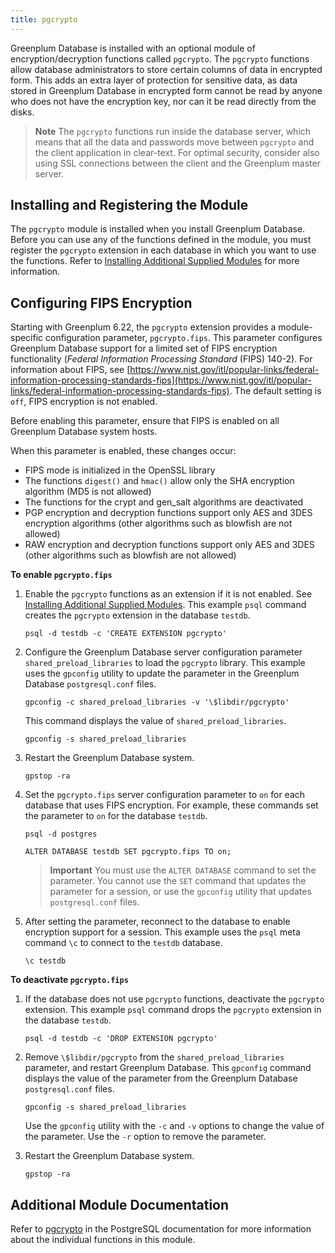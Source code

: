 ```yaml
---
title: pgcrypto 
---
```


Greenplum Database is installed with an optional module of encryption/decryption functions called `pgcrypto`. The `pgcrypto` functions allow database administrators to store certain columns of data in encrypted form. This adds an extra layer of protection for sensitive data, as data stored in Greenplum Database in encrypted form cannot be read by anyone who does not have the encryption key, nor can it be read directly from the disks.

> **Note** The `pgcrypto` functions run inside the database server, which means that all the data and passwords move between `pgcrypto` and the client application in clear-text. For optimal security, consider also using SSL connections between the client and the Greenplum master server.

## <a id="topic_reg"></a>Installing and Registering the Module 

The `pgcrypto` module is installed when you install Greenplum Database. Before you can use any of the functions defined in the module, you must register the `pgcrypto` extension in each database in which you want to use the functions. Refer to [Installing Additional Supplied Modules](../../install_guide/install_modules.html) for more information.

## <a id="configuring-fips-encryption"></a>Configuring FIPS Encryption 

Starting with Greenplum 6.22, the `pgcrypto` extension provides a module-specific configuration parameter, `pgcrypto.fips`. This parameter configures Greenplum Database support for a limited set of FIPS encryption functionality \(*Federal Information Processing Standard* \(FIPS\) 140-2\). For information about FIPS, see [https://www.nist.gov/itl/popular-links/federal-information-processing-standards-fips](https://www.nist.gov/itl/popular-links/federal-information-processing-standards-fips). The default setting is `off`, FIPS encryption is not enabled.

Before enabling this parameter, ensure that FIPS is enabled on all Greenplum Database system hosts.

When this parameter is enabled, these changes occur:

-   FIPS mode is initialized in the OpenSSL library
-   The functions `digest()` and `hmac()` allow only the SHA encryption algorithm \(MD5 is not allowed\)
-   The functions for the crypt and gen\_salt algorithms are deactivated
-   PGP encryption and decryption functions support only AES and 3DES encryption algorithms \(other algorithms such as blowfish are not allowed\)
-   RAW encryption and decryption functions support only AES and 3DES \(other algorithms such as blowfish are not allowed\)

**To enable `pgcrypto.fips`**

1.  Enable the `pgcrypto` functions as an extension if it is not enabled. See [Installing Additional Supplied Modules](../../install_guide/install_modules.html). This example `psql` command creates the `pgcrypto` extension in the database `testdb`.

    ```
    psql -d testdb -c 'CREATE EXTENSION pgcrypto'
    ```

2.  Configure the Greenplum Database server configuration parameter `shared_preload_libraries` to load the `pgcrypto` library. This example uses the `gpconfig` utility to update the parameter in the Greenplum Database `postgresql.conf` files.

    ```
    gpconfig -c shared_preload_libraries -v '\$libdir/pgcrypto'
    ```

    This command displays the value of `shared_preload_libraries`.

    ```
    gpconfig -s shared_preload_libraries
    ```

3.  Restart the Greenplum Database system.

    ```
    gpstop -ra 
    ```

4.  Set the `pgcrypto.fips` server configuration parameter to `on` for each database that uses FIPS encryption. For example, these commands set the parameter to `on` for the database `testdb`.

    ```
    psql -d postgres
    ```
    ```
    ALTER DATABASE testdb SET pgcrypto.fips TO on;
    ```

    > **Important** You must use the `ALTER DATABASE` command to set the parameter. You cannot use the `SET` command that updates the parameter for a session, or use the `gpconfig` utility that updates `postgresql.conf` files.

5.  After setting the parameter, reconnect to the database to enable encryption support for a session. This example uses the `psql` meta command `\c` to connect to the `testdb` database.

    ```
    \c testdb
    ```


**To deactivate `pgcrypto.fips`**

1.  If the database does not use `pgcrypto` functions, deactivate the `pgcrypto` extension. This example `psql` command drops the `pgcrypto` extension in the database `testdb`.

    ```
    psql -d testdb -c 'DROP EXTENSION pgcrypto'
    ```

2.  Remove `\$libdir/pgcrypto` from the `shared_preload_libraries` parameter, and restart Greenplum Database. This `gpconfig` command displays the value of the parameter from the Greenplum Database `postgresql.conf` files.

    ```
    gpconfig -s shared_preload_libraries
    ```

    Use the `gpconfig` utility with the `-c` and `-v` options to change the value of the parameter. Use the `-r` option to remove the parameter.

3.  Restart the Greenplum Database system.

    ```
    gpstop -ra 
    ```

## <a id="topic_info"></a>Additional Module Documentation 

Refer to [pgcrypto](https://www.postgresql.org/docs/9.4/pgcrypto.html) in the PostgreSQL documentation for more information about the individual functions in this module.

